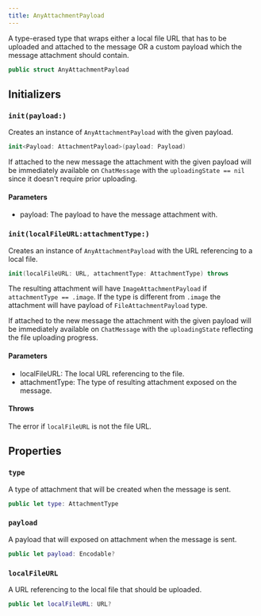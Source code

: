 ```yaml
---
title: AnyAttachmentPayload
---
```


A type-erased type that wraps either a local file URL that has to be uploaded
and attached to the message OR a custom payload which the message attachment
should contain.

``` swift
public struct AnyAttachmentPayload 
```

## Initializers

### `init(payload:)`

Creates an instance of `AnyAttachmentPayload` with the given payload.

``` swift
init<Payload: AttachmentPayload>(payload: Payload) 
```

If attached to the new message the attachment with the given payload will be immediately
available on `ChatMessage` with the `uploadingState == nil` since it doesn't require prior
uploading.

#### Parameters

  - payload: The payload to have the message attachment with.

### `init(localFileURL:attachmentType:)`

Creates an instance of `AnyAttachmentPayload` with the URL referencing to a local file.

``` swift
init(localFileURL: URL, attachmentType: AttachmentType) throws 
```

The resulting attachment will have `ImageAttachmentPayload` if `attachmentType == .image`.
If the type is different from `.image` the attachment will have payload of `FileAttachmentPayload`
type.

If attached to the new message the attachment with the given payload will be immediately
available on `ChatMessage` with the `uploadingState` reflecting the file uploading progress.

> 

#### Parameters

  - localFileURL: The local URL referencing to the file.
  - attachmentType: The type of resulting attachment exposed on the message.

#### Throws

The error if `localFileURL` is not the file URL.

## Properties

### `type`

A type of attachment that will be created when the message is sent.

``` swift
public let type: AttachmentType
```

### `payload`

A payload that will exposed on attachment when the message is sent.

``` swift
public let payload: Encodable?
```

### `localFileURL`

A URL referencing to the local file that should be uploaded.

``` swift
public let localFileURL: URL?
```
